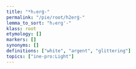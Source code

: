 ```yaml
---
title: "*h₂erǵ-"
permalink: "/pie/root/h2erǵ-"
lemma_to_sort: "h₂erg'-"
klass: root
etymology: []
markers: []
synonyms: []
definitions: ["white", "argent", "glittering"]
topics: ["ine-pro:Light"]
---
```

